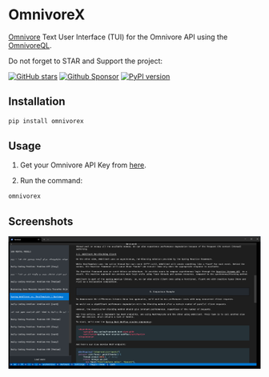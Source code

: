 # OmnivoreX

[Omnivore](https://omnivore.app/) Text User Interface (TUI) for the Omnivore API using the [OmnivoreQL](https://github.com/yazdipour/OmnivoreQL).

Do not forget to STAR and Support the project:

[![GitHub stars](https://img.shields.io/github/stars/yazdipour/omnivorex.svg?style=social&label=Star)](https://github.com/yazdipour/omnivorex/stargazers)
[![Github Sponsor](https://img.shields.io/static/v1?label=Sponsor&message=%E2%9D%A4&logo=GitHub&color=%23fe8e86)](https://github.com/sponsors/yazdipour)
[![PyPI version](https://badge.fury.io/py/omnivorex.svg)](https://pypi.org/project/omnivorex/)

## Installation

```bash
pip install omnivorex
```

## Usage

1. Get your Omnivore API Key from [here](https://dashboard.omnivore.io/developers).

2. Run the command:

```bash
omnivorex
```

## Screenshots

![OmnivoreX](/docs/screenshots/omnivorex.png)
